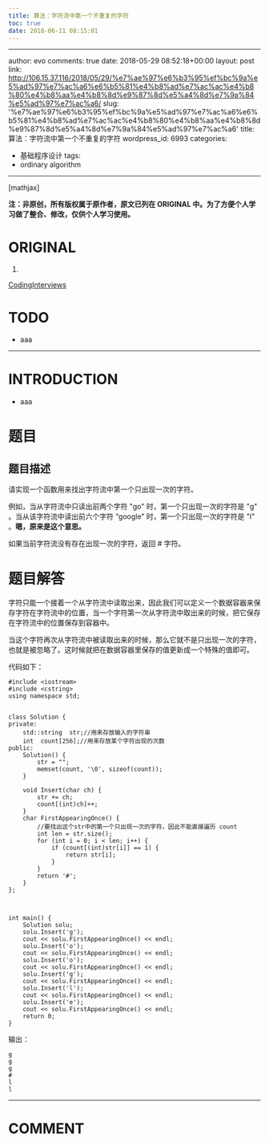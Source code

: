 ```yaml
---
title: 算法：字符流中第一个不重复的字符
toc: true
date: 2018-06-11 08:15:01
---
```

---
author: evo
comments: true
date: 2018-05-29 08:52:18+00:00
layout: post
link: http://106.15.37.116/2018/05/29/%e7%ae%97%e6%b3%95%ef%bc%9a%e5%ad%97%e7%ac%a6%e6%b5%81%e4%b8%ad%e7%ac%ac%e4%b8%80%e4%b8%aa%e4%b8%8d%e9%87%8d%e5%a4%8d%e7%9a%84%e5%ad%97%e7%ac%a6/
slug: '%e7%ae%97%e6%b3%95%ef%bc%9a%e5%ad%97%e7%ac%a6%e6%b5%81%e4%b8%ad%e7%ac%ac%e4%b8%80%e4%b8%aa%e4%b8%8d%e9%87%8d%e5%a4%8d%e7%9a%84%e5%ad%97%e7%ac%a6'
title: 算法：字符流中第一个不重复的字符
wordpress_id: 6993
categories:
- 基础程序设计
tags:
- ordinary algorithm
---

<!-- more -->

[mathjax]

**注：非原创，所有版权属于原作者，原文已列在 ORIGINAL 中。为了方便个人学习做了整合、修改，仅供个人学习使用。**


# ORIGINAL





 	
  1. 


[CodingInterviews](https://github.com/gatieme/CodingInterviews)







# TODO





 	
  * aaa





* * *





# INTRODUCTION





 	
  * aaa




# 题目




## 题目描述


请实现一个函数用来找出字符流中第一个只出现一次的字符。

例如，当从字符流中只读出前两个字符 "go" 时，第一个只出现一次的字符是 "g" 。当从该字符流中读出前六个字符 “google" 时，第一个只出现一次的字符是 "l" 。**嗯，原来是这个意思。**

如果当前字符流没有存在出现一次的字符，返回 # 字符。






# 题目解答


字符只能一个接着一个从字符流中读取出来，因此我们可以定义一个数据容器来保存字符在字符流中的位置，当一个字符第一次从字符流中取出来的时候，把它保存在字符流中的位置保存到容器中。

当这个字符再次从字符流中被读取出来的时候，那么它就不是只出现一次的字符， 也就是被忽略了。这时候就把在数据容器里保存的值更新成一个特殊的值即可。

代码如下：

    
    #include <iostream>
    #include <cstring>
    using namespace std;
    
    
    class Solution {
    private:
        std::string  str;//用来存放输入的字符串
        int  count[256];//用来存放某个字符出现的次数
    public:
        Solution() {
            str = "";
            memset(count, '\0', sizeof(count));
        }
    
        void Insert(char ch) {
            str += ch;
            count[(int)ch]++;
        }
        char FirstAppearingOnce() {
            //要找出这个str中的第一个只出现一次的字符，因此不能直接遍历 count
            int len = str.size();
            for (int i = 0; i < len; i++) {
                if (count[(int)str[i]] == 1) {
                    return str[i];
                }
            }
            return '#';
        }
    };
    
    
    
    int main() {
        Solution solu;
        solu.Insert('g');
        cout << solu.FirstAppearingOnce() << endl;
        solu.Insert('o');
        cout << solu.FirstAppearingOnce() << endl;
        solu.Insert('o');
        cout << solu.FirstAppearingOnce() << endl;
        solu.Insert('g');
        cout << solu.FirstAppearingOnce() << endl;
        solu.Insert('l');
        cout << solu.FirstAppearingOnce() << endl;
        solu.Insert('e');
        cout << solu.FirstAppearingOnce() << endl;
        return 0;
    }


输出：

    
    g
    g
    g
    #
    l
    l




















* * *





# COMMENT



